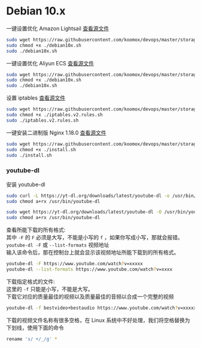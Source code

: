 # Debian 10.x              
一键设置优化 Amazon Lightsail [查看源文件](/storage/linux/debian/Lightsail/debian10x.sh)         
```sh
sudo wget https://raw.githubusercontent.com/koomox/devops/master/storage/linux/debian/Lightsail/debian10x.sh
sudo chmod +x ./debian10x.sh
sudo ./debian10x.sh
```
一键设置优化 Aliyun ECS [查看源文件](/storage/linux/debian/Aliyun/debian10x.sh)        
```sh
sudo wget https://raw.githubusercontent.com/koomox/devops/master/storage/linux/debian/Aliyun/debian10x.sh
sudo chmod +x ./debian10x.sh
sudo ./debian10x.sh
```
设置 iptables [查看源文件](/storage/linux/scripts/iptables/iptables.v2.rules.sh)        
```sh
sudo wget https://raw.githubusercontent.com/koomox/devops/master/storage/linux/scripts/iptables/iptables.v2.rules.sh
sudo chmod +x ./iptables.v2.rules.sh
sudo ./iptables.v2.rules.sh
```
一键安装二进制版 Nginx 1.18.0 [查看源文件](/storage/linux/scripts/nginx/1.18.0/install.sh)          
```sh
sudo wget https://raw.githubusercontent.com/koomox/devops/master/storage/linux/scripts/nginx/1.18.0/install.sh
sudo chmod +x ./install.sh
sudo ./install.sh
```
### youtube-dl      
安装 youtube-dl      
```sh
sudo curl -L https://yt-dl.org/downloads/latest/youtube-dl -o /usr/bin/youtube-dl
sudo chmod a+rx /usr/bin/youtube-dl

sudo wget https://yt-dl.org/downloads/latest/youtube-dl -O /usr/bin/youtube-dl
sudo chmod a+rx /usr/bin/youtube-dl
```
查看所能下载的所有格式:     
其中 `-F` 的 `F` 必须是大写，不能是小写的 `f` ，如果你写成小写，那就会报错。          
`youtube-dl -F` 或 `--list-formats` 视频地址          
输入该命令后，那在控制台上就会显示该视频地址所能下载到的所有格式。          
```sh
youtube-dl -F https://www.youtube.com/watch?v=xxxxx
youtube-dl --list-formats https://www.youtube.com/watch?v=xxxx
```
下载指定格式的文件:       
这里的 `-f` 只能是小写，不能是大写。        
下载它对应的质量最佳的视频以及质量最佳的音频以合成一个完整的视频       
```sh
youtube-dl -f bestvideo+bestaudio https://www.youtube.com/watch?v=xxxxxx
```
下载的视频文件名称有很多空格，在 Linux 系统中不好处理，我们将空格替换为下划线，使用下面的命令        
```sh
rename 's/ +/_/g' *
```